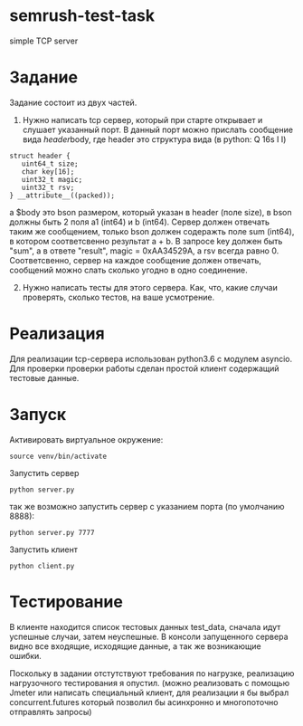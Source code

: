 # semrush-test-task
simple TCP server

# Задание
Задание состоит из двух частей.

1. Нужно написать tcp сервер, который при старте открывает и слушает указанный порт.
В данный порт можно прислать сообщение вида $header$body, где header это структура вида (в python: Q 16s I I)
```
struct header {
   uint64_t size;
   char key[16];
   uint32_t magic;
   uint32_t rsv;
} __attribute__((packed));
```

а $body это bson размером, который указан в header (поле size), в bson должны быть 2 поля a1 (int64) и b (int64).
Сервер должен отвечать таким же сообщением, только bson должен содеражть поле sum (int64), в котором соответсвенно результат a + b.
В запросе key должен быть "sum", а в ответе "result", magic = 0xAA34529A, а rsv всегда равно 0.
Соответсвенно, сервер на каждое сообщение должен отвечать, сообщений можно слать сколько угодно в одно соединение.

2. Нужно написать тесты для этого сервера. Как, что, какие случаи проверять, сколько тестов, на ваше усмотрение.


# Реализация
Для реализации tcp-сервера использован python3.6 с модулем asyncio. Для проверки проверки работы сделан простой клиент содержащий тестовые данные.

# Запуск
Активировать виртуальное окружение:
```
source venv/bin/activate
```

Запустить сервер
```
python server.py
```
так же возможно запустить сервер с указанием порта (по умолчанию 8888):
```
python server.py 7777
```

Запустить клиент
```
python client.py
```

# Тестирование
В клиенте находится список тестовых данных test_data, сначала идут успешные случаи, затем неуспешные.
В консоли запущенного сервера видно все входящие, исходящие данные, а так же возникающие ошибки.

Поскольку в задании отстутствуют требования по нагрузке, реализацию нагрузочного тестирования я опустил.
(можно реализовать с помощью Jmeter или написать специальный клиент, для реализации я бы выбрал concurrent.futures который позволил бы асинхронно и многопоточно отправлять запросы)



